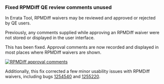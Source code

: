 ### Fixed RPMDiff QE review comments unused

In Errata Tool, RPMDiff waivers may be reviewed and approved or rejected by QE
users.

Previously, any comments supplied while approving an RPMDiff waiver were not
stored or displayed in the user interface.

This has been fixed.  Approval comments are now recorded and displayed in most
places where RPMDiff waivers are shown.

[![RPMDiff approval comments](images/3.11.7/rpmdiff_qe.png)](images/3.11.7/rpmdiff_qe.png)

Additionally, this fix corrected a few minor usability issues with RPMDiff
waivers, including bugs [1254540](https://bugzilla.redhat.com/1254540) and
[1255220](https://bugzilla.redhat.com/1255220).
